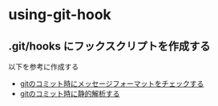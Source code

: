 # using-git-hook

## .git/hooks にフックスクリプトを作成する
以下を参考に作成する
- [gitのコミット時にメッセージフォーマットをチェックする](https://gist.github.com/takenoco82/565ad45f17796b3b551702f4dc5688aa)
- [gitのコミット時に静的解析する](https://gist.github.com/takenoco82/20dbcaf490ba4f3fe3cca38272a6a89d)

